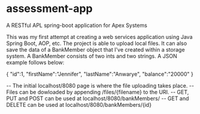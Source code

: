 # assessment-app
A RESTful APL spring-boot application for Apex Systems

This was my first attempt at creating a web services application using Java Spring Boot, AOP, etc. The project is able to upload local files. It can also save the data of a BankMember object that I've created within a storage system. A BankMember consists of two ints and two strings. A JSON example follows below:

{ "id":1,
"firstName":"Jennifer",
"lastName":"Anwarye",
"balance":"20000"
}

-- The initial localhost/8080 page is where the file uploading takes place. 
-- Files can be dowloaded by appending /files/{filename} to the URI.
-- GET, PUT and POST can be used at localhost/8080/bankMembers/
-- GET and DELETE can be used at localhost/8080/bankMembers/{id}
